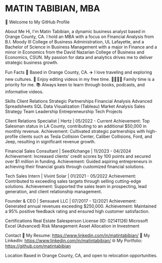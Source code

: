 # MATIN TABIBIAN, MBA

👋 Welcome to My GitHub Profile

About Me
Hi, I'm Matin Tabibian, a dynamic business analyst based in Orange County, CA. I hold an MBA with a focus on Financial Analysis from B.I. Moody III College of Business Administration, UL Lafayette, 
and a Bachelor of Science in Business Management with a major in Finance and a minor in Economics from the David Nazarian College of Business and Economics, CSUN. My passion for data and analytics 
drives me to deliver strategic business growth.

Fun Facts
📍 Based in Orange County, CA.
✈️ I love traveling and exploring new cultures.
🎥 Enjoy editing videos in my free time.
👨‍👩‍👧‍👦 Family time is a priority for me.
📚 Always keen to learn through books, podcasts, and informative videos.

Skills
Client Relations
Strategic Partnerships
Financial Analysis
Advanced Spreadsheets
SQL
Data Visualization (Tableau)
Market Analysis
Sales Strategy
Team Leadership
Entrepreneurship
Tech Projects

Client Relations Specialist | Hertz | 05/2022 - Current
Achievement: Top Salesman status in LA County, contributing to an additional $50,000 in monthly revenue.
Achievement: Cultivated strategic partnerships with high-profile clients such as Tesla Collision Center, Caliber Collisions, Ford, and Jeep, resulting in significant revenue growth.

Financial Sales Consultant | SeedXchange | 11/2023 - 04/2024
Achievement: Increased clients' credit scores by 100 points and secured over $1 million in funding.
Achievement: Guided aspiring entrepreneurs in achieving their financial goals through customized financial solutions.

Tech Sales Intern | Vivint Solar | 01/2021 - 05/2022
Achievement: Contributed to exceeding sales targets through selling cutting-edge solutions.
Achievement: Supported the sales team in prospecting, lead generation, and client relationship management.

Founder & CEO | Sensuavé LLC | 07/2017 - 12/2021
Achievement: Generated annual revenues exceeding $250,000.
Achievement: Maintained a 95% positive feedback rating and ensured high customer satisfaction.

Certifications
Real Estate Salesperson License (ID: 02141126)
Microsoft Excel (Advanced)
Risk Management
Asset Allocation in Investment

Contact
📄 My Resume: https://www.linkedin.com/in/matintabibian/
🔗 My LinkedIn: https://www.linkedin.com/in/matintabibian/
🌐 My Portfolio: https://github.com/matintabibian

Location
Based in Orange County, CA, and open to relocation opportunities.
